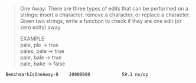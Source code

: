 > One Away: There are three types of edits that can be performed on a strings: insert a character, remove a character, or replace a character. Given two strings, write a function to check if they are one edit (or zero edits) away.
>
> EXAMPLE  
> pale,  ple  -> true  
> pales, pale -> true  
> pale,  bale -> true  
> pale,  bake -> false

```
BenchmarkIsOneAway-8   	20000000	        59.1 ns/op
```
